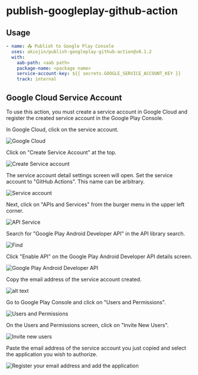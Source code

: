 # publish-googleplay-github-action

## Usage

```yaml
- name: 📤 Publish to Google Play Console
  uses: akiojin/publish-googleplay-github-action@v0.1.2
  with:
    aab-path: <aab path>
    package-name: <package name>
    service-account-key: ${{ secrets.GOOGLE_SERVICE_ACCOUNT_KEY }}
    track: internal
```

## Google Cloud Service Account

To use this action, you must create a service account in Google Cloud and register the created service account in the Google Play Console.

In Google Cloud, click on the service account.

![Google Cloud](image.png)

Click on "Create Service Account" at the top.

![Create Service account](image-1.png)

The service account detail settings screen will open. Set the service account to "GitHub Actions". This name can be arbitrary.

![Service account](image-2.png)

Next, click on "APIs and Services" from the burger menu in the upper left corner.

![API Service](image-3.png)

Search for "Google Play Android Developer API" in the API library search.

![Find](image-5.png)

Click "Enable API" on the Google Play Android Developer API details screen.

![Google Play Android Developer API](image-4.png)

Copy the email address of the service account created.

![alt text](image-6.png)

Go to Google Play Console and click on "Users and Permissions".

![Users and Permissions](image-7.png)

On the Users and Permissions screen, click on "Invite New Users".

![Invite new users](image-8.png)

Paste the email address of the service account you just copied and select the application you wish to authorize.

![Register your email address and add the application](image-9.png)